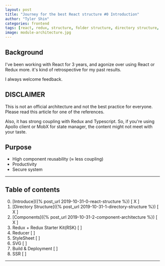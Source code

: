 ```yaml
---
layout: post
title: "Journey for the best React structure #0 Introduction"
author: "Tyler Shin"
categories: frontend
tags: [react, redux, structure, folder structure, directory structure, component structure]
image: module-architecture.jpg
---
```


## Background

I've been working with React for 3 years, and agonize over using React or Redux more. it's kind of retrospective for my past results.

I always welcome feedback.

## DISCLAIMER

This is not an official architecture and not the best practice for everyone.
Please read this article for one of the references.

Also, it has strong coupling with Redux and Typescript. So, if you're using Apollo client or MobX for state manager, the content might not meet with your taste.

## Purpose

- High component reusability (≈ less coupling)
- Productivity
- Secure system

---

## Table of contents

0. [Introduce]({% post_url 2019-10-31-0-react-structure %}) [ X ]
1. [Directory Structure]({% post_url 2019-10-31-1-directory-structure %}) [ X ]
2. [Components]({% post_url 2019-10-31-2-component-architecture %}) [ X ]
3. Redux + Redux Starter Kit(RSK) [ ]
4. Reducer [ ]
5. StyleSheet [ ]
6. SVG [ ]
7. Build & Deployment [ ]
8. SSR [ ]  


---
